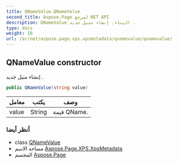 ```yaml
---
title: QNameValue.QNameValue
second_title: Aspose.Page لمرجع NET API
description: QNameValue البناء. إنشاء مثيل جديد .
type: docs
weight: 10
url: /ar/net/aspose.page.xps.xpsmetadata/qnamevalue/qnamevalue/
---
```

## QNameValue constructor

إنشاء مثيل جديد .

```csharp
public QNameValue(string value)
```

| معامل | يكتب | وصف |
| --- | --- | --- |
| value | String | قيمة QName. |

### أنظر أيضا

* class [QNameValue](../)
* مساحة الاسم [Aspose.Page.XPS.XpsMetadata](../../qnamevalue/)
* المجسم [Aspose.Page](../../../)


